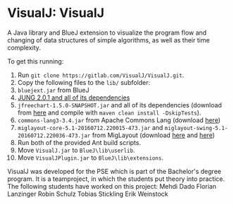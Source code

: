 # VisualJ: VisualJ
A Java library and BlueJ extension to visualize the program flow and changing of data structures of simple algorithms, as well as their time complexity.

To get this running:

1. Run ``git clone https://gitlab.com/VisualJ/VisualJ.git``.
2. Copy the following files to the ``lib/`` subfolder:
 1. ``bluejext.jar`` from BlueJ
 2. [JUNG 2.0.1 and all of its dependencies](https://sourceforge.net/projects/jung/files/jung/jung-2.0.1/jung2-2_0_1.zip/download)
 3. ``jfreechart-1.5.0-SNAPSHOT.jar`` and all of its dependencies (download from [here](https://github.com/jfree/jfreechart) and compile with ``maven clean install -DskipTests``).
 4. ``commons-lang3-3.4.jar`` from Apache Commons Lang (download [here](http://mirror.dkd.de/apache//commons/lang/binaries/commons-lang3-3.4-bin.zip))
 5. ``miglayout-core-5.1-20160712.220015-473.jar`` and ``miglayout-swing-5.1-20160712.220036-473.jar`` from MigLayout (download [here](https://oss.sonatype.org/content/repositories/snapshots/com/miglayout/miglayout-core/5.1-SNAPSHOT/miglayout-core-5.1-20160712.220015-473.jar) and [here](https://oss.sonatype.org/content/repositories/snapshots/com/miglayout/miglayout-swing/5.1-SNAPSHOT/miglayout-swing-5.1-20160712.220036-473.jar))
3. Run both of the provided Ant build scripts.
4. Move ``VisualJ.jar`` to ``BlueJ\lib\userlib``.
5. Move ``VisualJPlugin.jar`` to ``BlueJ\lib\extensions``.

VisualJ was developed for the PSE which is part of the Bachelor's degree program. It is a teamproject, in which the students put theory into practice. 
The following students have worked on this project:
Mehdi Dado
Florian Lanzinger
Robin Schulz
Tobias Stickling
Erik Weinstock

